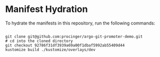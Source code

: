 
# Manifest Hydration

To hydrate the manifests in this repository, run the following commands:

```shell

git clone git@github.com:procinger/argo-git-promoter-demo.git
# cd into the cloned directory
git checkout 92786f31df3939a69a00f1dbaf5992ab55409d44
kustomize build ./kustomize/overlays/dev
```